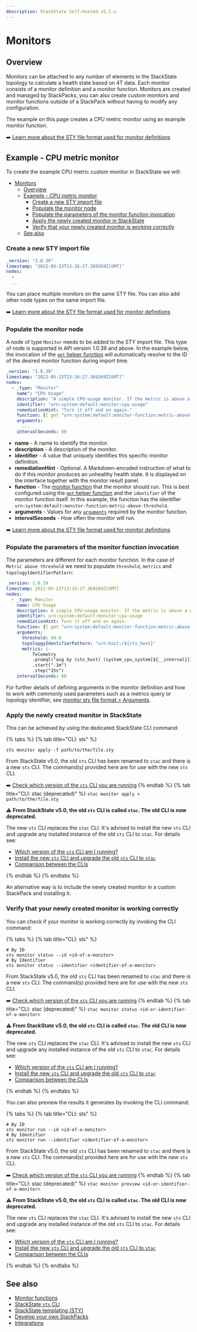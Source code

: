 ```yaml
---
description: StackState Self-hosted v5.1.x
---
```


# Monitors

## Overview

Monitors can be attached to any number of elements in the StackState topology to calculate a health state based on 4T data. Each monitor consists of a monitor definition and a monitor function. Monitors are created and managed by StackPacks, you can also create custom monitors and monitor functions outside of a StackPack without having to modify any configuration.

The example on this page creates a CPU metric monitor using an example monitor function.

➡️ [Learn more about the STY file format used for monitor definitions](monitor-sty-file-format.md)

## Example - CPU metric monitor

To create the example CPU metric custom monitor in StackState we will:

- [Monitors](#monitors)
  - [Overview](#overview)
  - [Example - CPU metric monitor](#example---cpu-metric-monitor)
    - [Create a new STY import file](#create-a-new-sty-import-file)
    - [Populate the monitor node](#populate-the-monitor-node)
    - [Populate the parameters of the monitor function invocation](#populate-the-parameters-of-the-monitor-function-invocation)
    - [Apply the newly created monitor in StackState](#apply-the-newly-created-monitor-in-stackstate)
    - [Verify that your newly created monitor is working correctly](#verify-that-your-newly-created-monitor-is-working-correctly)
  - [See also](#see-also)

### Create a new STY import file

```yaml
_version: "1.0.39"
timestamp: "2022-05-23T13:16:27.369269Z[GMT]"
nodes:
  -
  ...
```

You can place multiple monitors on the same STY file. You can also add other node types on the same import file.

➡️ [Learn more about the STY file format used for monitor definitions](monitor-sty-file-format.md)

### Populate the monitor node

A node of type `Monitor` needs to be added to the STY import file. This type of node is supported in API version 1.0.39 and above. In the example below, the invocation of the [`get` helper function](/develop/reference/stackstate-templating/template_functions.md#get) will automatically resolve to the ID of the desired monitor function during import time.

```yaml
_version: "1.0.39"
timestamp: "2022-05-23T13:16:27.369269Z[GMT]"
nodes:
  - _type: "Monitor"
    name": "CPU Usage"
    description: "A simple CPU-usage monitor. If the metric is above a given threshold, the state is set to CRITICAL."
    identifier: "urn:system:default:monitor:cpu-usage"
    remediationHint: "Turn it off and on again."
    function: {{ get "urn:system:default:monitor-function:metric-above-threshold" }}
    arguments:
      ...
    intervalSeconds: 60
```

* **name** - A name to identify the monitor.
* **description** -  A description of the monitor.
* **identifier** - A value that uniquely identifies this specific monitor definition.
* **remediationHint** - Optional. A Markdown-encoded instruction of what to do if this monitor produces an unhealthy health state. It is displayed on the interface together with the monitor result panel.
* **function** - The [monitor function](/develop/developer-guides/custom-functions/monitor-functions.md) that the monitor should run. This is best configured using the [`get` helper function](/develop/reference/stackstate-templating/template_functions.md#get) and the `identifier` of the monitor function itself. In this example, the function has the identifier `urn:system:default:monitor-function:metric-above-threshold`.
* **arguments** - Values for any [`arguments`](/develop/developer-guides/monitors/monitor-sty-file-format.md#arguments) required by the monitor function.
* **intervalSeconds** - How often the monitor will run.

➡️ [Learn more about the STY file format used for monitor definitions](monitor-sty-file-format.md)

### Populate the parameters of the monitor function invocation

The parameters are different for each monitor function. In the case of `Metric above threshold` we need to populate `threshold`, `metrics` and `topologyIdentifierPattern`:

```yaml
_version: 1.0.39
timestamp: 2022-05-23T13:16:27.369269Z[GMT]
nodes:
  - _type: Monitor
    name: CPU Usage
    description: A simple CPU-usage monitor. If the metric is above a given threshold, the state is set to CRITICAL.
    identifier: urn:system:default:monitor:cpu-usage
    remediationHint: Turn it off and on again.
    function: {{ get "urn:system:default:monitor-function:metric-above-threshold" }}
    arguments:
      threshold: 90.0
      topolopgyIdentifierPattern: "urn:host:/${sts_host}"
      metrics: |-
          Telemetry
          .promql("avg by (sts_host) (system_cpu_system[${__interval}])")
          .start("-1m")
          .step("15s")
    intervalSeconds: 60
```

For further details of defining arguments in the monitor definition and how to work with commonly used parameters such as a metrics query or topology identifier, see [monitor sty file format > Arguments](/develop/developer-guides/monitors/monitor-sty-file-format.md#arguments).

### Apply the newly created monitor in StackState

This can be achieved by using the dedicated StackState CLI command:

{% tabs %}[](http://not.a.link "StackState Self-Hosted only")
{% tab title="CLI: sts" %}[](http://not.a.link "StackState Self-Hosted only")
```
sts monitor apply -f path/to/the/file.sty
```

From StackState v5.0, the old `sts` CLI has been renamed to `stac` and there is a new `sts` CLI. The command(s) provided here are for use with the new `sts` CLI.

➡️ [Check which version of the `sts` CLI you are running](/setup/cli/cli-comparison.md#which-version-of-the-cli-am-i-running "StackState Self-Hosted only")
{% endtab %}[](http://not.a.link "StackState Self-Hosted only")
{% tab title="CLI: stac (deprecated)" %}[](http://not.a.link "StackState Self-Hosted only")
`stac monitor apply < path/to/the/file.sty`[](http://not.a.link "StackState Self-Hosted only")

⚠️ **From StackState v5.0, the old `sts` CLI is called `stac`. The old CLI is now deprecated.**

The new `sts` CLI replaces the `stac` CLI. It's advised to install the new `sts` CLI and upgrade any installed instance of the old `sts` CLI to `stac`. For details see:[](http://not.a.link "StackState Self-Hosted only")

* [Which version of the `sts` CLI am I running?](/setup/cli/cli-comparison.md#which-version-of-the-cli-am-i-running "StackState Self-Hosted only")
* [Install the new `sts` CLI and upgrade the old `sts` CLI to `stac`](/setup/cli/cli-sts.md#install-the-new-sts-cli "StackState Self-Hosted only")
* [Comparison between the CLIs](/setup/cli/cli-comparison.md "StackState Self-Hosted only")

{% endtab %}[](http://not.a.link "StackState Self-Hosted only")
{% endtabs %}[](http://not.a.link "StackState Self-Hosted only")

An alternative way is to include the newly created monitor in a custom StackPack and installing it.

### Verify that your newly created monitor is working correctly

You can check if your monitor is working correctly by invoking the CLI command:

{% tabs %}[](http://not.a.link "StackState Self-Hosted only")
{% tab title="CLI: sts" %}[](http://not.a.link "StackState Self-Hosted only")
```
# By ID
sts monitor status --id <id-of-a-monitor>
# By Identifier
sts monitor status --identifier <identifier-of-a-monitor>
```

From StackState v5.0, the old `sts` CLI has been renamed to `stac` and there is a new `sts` CLI. The command(s) provided here are for use with the new `sts` CLI.

➡️ [Check which version of the `sts` CLI you are running](/setup/cli/cli-comparison.md#which-version-of-the-cli-am-i-running "StackState Self-Hosted only")
{% endtab %}[](http://not.a.link "StackState Self-Hosted only")
{% tab title="CLI: stac (deprecated)" %}[](http://not.a.link "StackState Self-Hosted only")
`stac monitor status <id-or-identifier-of-a-monitor>`[](http://not.a.link "StackState Self-Hosted only")


⚠️ **From StackState v5.0, the old `sts` CLI is called `stac`. The old CLI is now deprecated.**

The new `sts` CLI replaces the `stac` CLI. It's advised to install the new `sts` CLI and upgrade any installed instance of the old `sts` CLI to `stac`. For details see:[](http://not.a.link "StackState Self-Hosted only")

* [Which version of the `sts` CLI am I running?](/setup/cli/cli-comparison.md#which-version-of-the-cli-am-i-running "StackState Self-Hosted only")
* [Install the new `sts` CLI and upgrade the old `sts` CLI to `stac`](/setup/cli/cli-sts.md#install-the-new-sts-cli "StackState Self-Hosted only")
* [Comparison between the CLIs](/setup/cli/cli-comparison.md "StackState Self-Hosted only")

{% endtab %}[](http://not.a.link "StackState Self-Hosted only")
{% endtabs %}[](http://not.a.link "StackState Self-Hosted only")

You can also preview the results it generates by invoking the CLI command:

{% tabs %}[](http://not.a.link "StackState Self-Hosted only")
{% tab title="CLI: sts" %}[](http://not.a.link "StackState Self-Hosted only")
```
# By ID
sts monitor run --id <id-of-a-monitor>
# By Identifier
sts monitor run --identifier <identifier-of-a-monitor>
```

From StackState v5.0, the old `sts` CLI has been renamed to `stac` and there is a new `sts` CLI. The command(s) provided here are for use with the new `sts` CLI.

➡️ [Check which version of the `sts` CLI you are running](/setup/cli/cli-comparison.md#which-version-of-the-cli-am-i-running "StackState Self-Hosted only")
{% endtab %}[](http://not.a.link "StackState Self-Hosted only")
{% tab title="CLI: stac (deprecated)" %}[](http://not.a.link "StackState Self-Hosted only")
`stac monitor preview <id-or-identifier-of-a-monitor>`[](http://not.a.link "StackState Self-Hosted only")


⚠️ **From StackState v5.0, the old `sts` CLI is called `stac`. The old CLI is now deprecated.**

The new `sts` CLI replaces the `stac` CLI. It's advised to install the new `sts` CLI and upgrade any installed instance of the old `sts` CLI to `stac`. For details see:[](http://not.a.link "StackState Self-Hosted only")

* [Which version of the `sts` CLI am I running?](/setup/cli/cli-comparison.md#which-version-of-the-cli-am-i-running "StackState Self-Hosted only")
* [Install the new `sts` CLI and upgrade the old `sts` CLI to `stac`](/setup/cli/cli-sts.md#install-the-new-sts-cli "StackState Self-Hosted only")
* [Comparison between the CLIs](/setup/cli/cli-comparison.md "StackState Self-Hosted only")

{% endtab %}[](http://not.a.link "StackState Self-Hosted only")
{% endtabs %}

## See also

* [Monitor functions](/develop/developer-guides/custom-functions/monitor-functions.md "StackState Self-Hosted only")
* [StackState `sts` CLI](/setup/cli/cli-sts.md)
* [StackState templating \(STY\)](/develop/reference/stackstate-templating/README.md)
* [Develop your own StackPacks](/stackpacks/sdk.md "StackState Self-Hosted only")
* [Integrations](/stackpacks/integrations/README.md)
